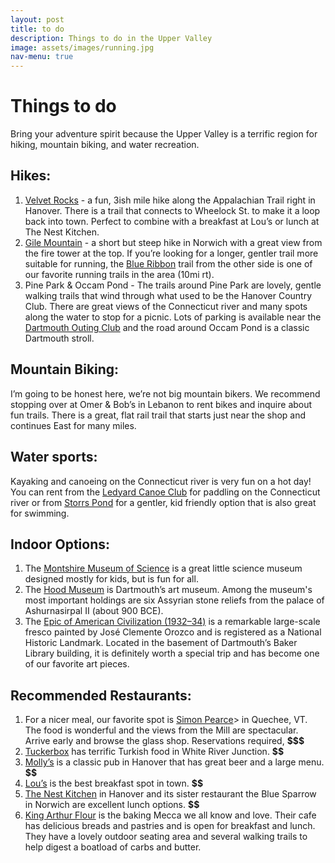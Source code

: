 ```yaml
---
layout: post
title: to do
description: Things to do in the Upper Valley
image: assets/images/running.jpg
nav-menu: true
---
```


# Things to do

Bring your adventure spirit because the Upper Valley is a terrific region for hiking, mountain biking, and water recreation.

## Hikes: 
1. <a href="https://www.alltrails.com/explore/trail/us/new-hampshire/velvet-rocks-via-appalachian-trail">Velvet Rocks</a> - a fun, 3ish mile hike along the Appalachian Trail right in Hanover. There is a trail that connects to Wheelock St. to make it a loop back into town. Perfect to combine with a breakfast at Lou’s or lunch at The Nest Kitchen. 
2.  <a href="https://www.alltrails.com/explore/trail/us/vermont/gile-mountain-trail">Gile Mountain</a> - a short but steep hike in Norwich with a great view from the fire tower at the top. If you’re looking for a longer, gentler trail more suitable for running, the <a href="https://www.alltrails.com/explore/trail/us/vermont/gile-mountain-via-blue-ribbon-trail">Blue Ribbon</a> trail from the other side is one of our favorite running trails in the area (10mi rt). 
3. Pine Park & Occam Pond - The trails around Pine Park are lovely, gentle walking trails that wind through what used to be the Hanover Country Club. There are great views of the Connecticut river and many spots along the water to stop for a picnic. Lots of parking is available near the <a href="https://goo.gl/maps/8tf75GcomG4GLYTN9">Dartmouth Outing Club</a> and the road around Occam Pond is a classic Dartmouth stroll. 

## Mountain Biking:
I’m going to be honest here, we’re not big mountain bikers. We recommend stopping over at Omer & Bob’s in Lebanon to rent bikes and inquire about fun trails. There is a great, flat rail trail that starts just near the shop and continues East for many miles. 

## Water sports:
Kayaking and canoeing on the Connecticut river is very fun on a hot day! You can rent from the <a href="http://www.ledyardcanoeclub.org/rentals-and-memberships.html">Ledyard Canoe Club</a> for paddling on the Connecticut river or from <a href="https://www.storrspond.org/activities/canoeing/">Storrs Pond</a> for a gentler, kid friendly option that is also great for swimming. 

## Indoor Options:
1. The <a href="https://www.montshire.org/">Montshire Museum of Science</a> is a great little science museum designed mostly for kids, but is fun for all. 
2. The <a href="https://hoodmuseum.dartmouth.edu/">Hood Museum</a> is Dartmouth’s art museum. Among the museum's most important holdings are six Assyrian stone reliefs from the palace of Ashurnasirpal II (about 900 BCE).
3. The <a href="https://hoodmuseum.dartmouth.edu/explore/exhibitions/orozcos-epic-american-civilization">Epic of American Civilization (1932–34)</a> is a remarkable large-scale fresco painted by José Clemente Orozco and is registered as a National Historic Landmark. Located in the basement of Dartmouth’s Baker Library building, it is definitely worth a special trip and has become one of our favorite art pieces.


## Recommended Restaurants:
1. For a nicer meal, our favorite spot is <a href="https://www.simonpearce.com/our-restaurant">Simon Pearce</a>> in Quechee, VT. The food is wonderful and the views from the Mill are spectacular. Arrive early and browse the glass shop. Reservations required, **$$$**
2. <a href="http://www.tuckerboxvermont.com/">Tuckerbox</a> has terrific Turkish food in White River Junction. **$$**
3. <a href="https://www.mollysrestaurant.com/">Molly’s</a> is a classic pub in Hanover that has great beer and a large menu. **$$**
4. <a href="https://lousrestaurant.com/">Lou’s</a> is the best breakfast spot in town. **$$**
5. <a href="https://thenestkitchen.com/">The Nest Kitchen</a> in Hanover and its sister restaurant the Blue Sparrow in Norwich are excellent lunch options. **$$**
6. <a href="https://www.kingarthurbaking.com/cafe-bakery-store">King Arthur Flour</a> is the baking Mecca we all know and love. Their cafe has delicious breads and pastries and is open for breakfast and lunch. They have a lovely outdoor seating area and several walking trails to help digest a boatload of carbs and butter. 